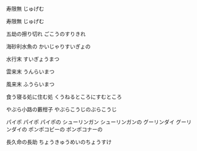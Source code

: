 
寿限無
じゅげむ　

寿限無
じゅげむ　

五劫の擦り切れ
ごこうのすりきれ

海砂利水魚の
かいじゃりすいぎょの　

水行末
すいぎょうまつ

雲来末
うんらいまつ

風来末 
ふうらいまつ

食う寝る処に住む処
くうねるところにすむところ

やぶら小路の藪柑子
やぶらこうじのぶらこうじ

パイポ
パイポ
パイポの
シューリンガン
シューリンガンの
グーリンダイ
グーリンダイの
ポンポコピーの
ポンポコナーの

長久命の長助
ちょうきゅうめいのちょうすけ
